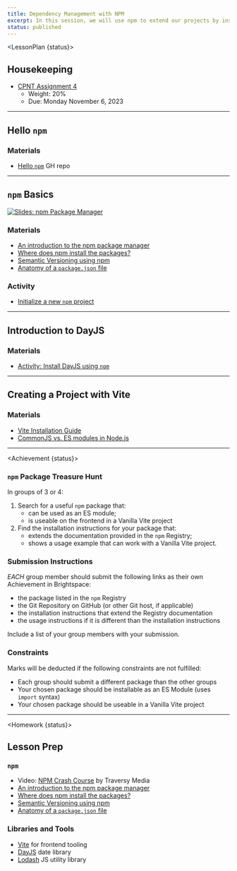 ```yaml
---
title: Dependency Management with NPM
excerpt: In this session, we will use npm to extend our projects by installing software dependencies.
status: published
---
```


<script>
	import Homework from "$lib/components/Homework.svelte";
	import LessonPlan from "$lib/components/LessonPlan.svelte";
	import Achievement from "$lib/components/Achievement.svelte";
</script>

<LessonPlan {status}>

<h2>Housekeeping</h2>

- [CPNT Assignment 4](/courses/cpnt-201/assessments/assignment-4)
	- Weight: 20%
	- Due: Monday November 6, 2023

---

<h2>Hello <code>npm</code>

### Materials
- [Hello `npm`](https://github.com/sait-wbdv/hello-npm) GH repo

---

<h2><code>npm</code> Basics</h2>

[![Slides: npm Package Manager](/images/slides/cpnt-201/npm.png)](/slides/cpnt-201/npm)

### Materials
- [An introduction to the npm package manager](https://nodesource.com/blog/the-basics-getting-started-with-npm/)
- [Where does npm install the packages?](https://www.geeksforgeeks.org/where-does-npm-install-the-packages/)
- [Semantic Versioning using npm](https://docs.npmjs.com/about-semantic-versioning)
- [Anatomy of a `package.json` file](https://www.digitalocean.com/community/tutorials/nodejs-package-json)

### Activity
- [Initialize a new `npm` project](https://gist.github.com/acidtone/f2e901fb4b04bd41aa59755e2de9af4f)

---

<h2>Introduction to DayJS</h2>

### Materials
- [Activity: Install DayJS using `npm`](https://gist.github.com/acidtone/232d9c9a0997692483fca51b6f624a61)

---

<h2>Creating a Project with Vite</h2>

### Materials
- [Vite Installation Guide](https://vitejs.dev/guide/)
- [CommonJS vs. ES modules in Node.js](https://blog.logrocket.com/commonjs-vs-es-modules-node-js/)

</LessonPlan>

---

<Achievement {status}>

### `npm` Package Treasure Hunt
In groups of 3 or 4:
1. Search for a useful `npm` package that:
	- can be used as an ES module;
	- is useable on the frontend in a Vanilla Vite project
2. Find the installation instructions for your package that:
	- extends the documentation provided in the `npm` Registry;
	- shows a usage example that can work with a Vanilla Vite project. 

### Submission Instructions
_EACH_ group member should submit the following links as their own Achievement in Brightspace:
- the package listed in the `npm` Registry
- the Git Repository on GitHub (or other Git host, if applicable)
- the installation instructions that extend the Registry documentation
- the usage instructions if it is different than the installation instructions

Include a list of your group members with your submission.

### Constraints
Marks will be deducted if the following constraints are not fulfilled:
- Each group should submit a different package than the other groups
- Your chosen package should be installable as an ES Module (uses `import` syntax)
- Your chosen package should be useable in a Vanilla Vite project

</Achievement>

---

<Homework {status}>

<h2>Lesson Prep</h2>

### `npm`
- Video: [NPM Crash Course](https://www.youtube.com/watch?v=jHDhaSSKmB0) by Traversy Media
- [An introduction to the npm package manager](https://nodesource.com/blog/the-basics-getting-started-with-npm/)
- [Where does npm install the packages?](https://www.geeksforgeeks.org/where-does-npm-install-the-packages/)
- [Semantic Versioning using npm](https://docs.npmjs.com/about-semantic-versioning)
- [Anatomy of a `package.json` file](https://www.digitalocean.com/community/tutorials/nodejs-package-json)

### Libraries and Tools
- [Vite](https://vitejs.dev/) for frontend tooling
- [DayJS](https://day.js.org/) date library
- [Lodash](https://lodash.com/) JS utility library

</Homework>